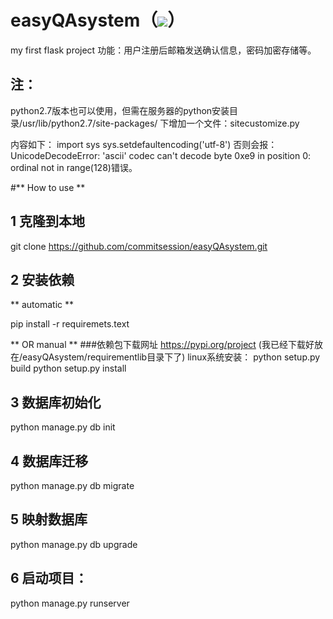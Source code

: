 # easyQAsystem（![](https://img.shields.io/badge/Python-3.6.7-blue.svg)）
my first flask project
功能：用户注册后邮箱发送确认信息，密码加密存储等。

## 注：

python2.7版本也可以使用，但需在服务器的python安装目录/usr/lib/python2.7/site-packages/
下增加一个文件：sitecustomize.py

内容如下：
import sys
sys.setdefaultencoding('utf-8')
否则会报：UnicodeDecodeError: 'ascii' codec can't decode byte 0xe9 in position 0: ordinal not in range(128)错误。

#** How to use **

## 1 克隆到本地
git clone https://github.com/commitsession/easyQAsystem.git

## 2 安装依赖
**  automatic **

pip install -r requiremets.text

** OR manual **
###依赖包下载网址
https://pypi.org/project
(我已经下载好放在/easyQAsystem/requirementlib目录下了)
linux系统安装：
python setup.py build
python setup.py install

## 3 数据库初始化
python manage.py db init

## 4 数据库迁移
python manage.py db migrate

## 5 映射数据库
python manage.py db upgrade

## 6 启动项目：
python manage.py runserver

